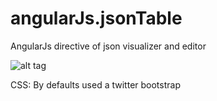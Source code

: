 angularJs.jsonTable
===================

AngularJs directive of json visualizer and editor


![alt tag](https://raw.github.com/JTOne123/angularJs.jsonTable/master/jsontable.JPG)


CSS: By defaults used a twitter bootstrap
